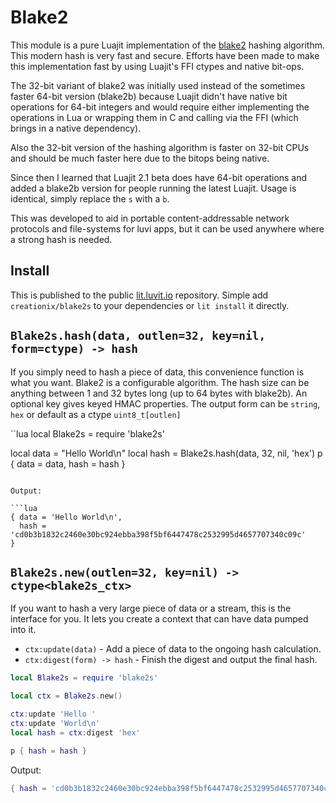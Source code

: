 # Blake2

This module is a pure Luajit implementation of the [blake2](https://blake2.net/)
hashing algorithm.  This modern hash is very fast and secure.  Efforts have been
made to make this implementation fast by using Luajit's FFI ctypes and native
bit-ops.

The 32-bit variant of blake2 was initially used instead of the sometimes faster
64-bit version (blake2b) because Luajit didn't have native bit operations for
64-bit integers and would require either implementing the operations in Lua or
wrapping them in C and calling via the FFI (which brings in a native
dependency).

Also the 32-bit version of the hashing algorithm is faster on 32-bit CPUs and
should be much faster here due to the bitops being native.

Since then I learned that Luajit 2.1 beta does have 64-bit operations and added
a blake2b version for people running the latest Luajit.  Usage is identical,
simply replace the `s` with a `b`.

This was developed to aid in portable content-addressable network protocols and
file-systems for luvi apps, but it can be used anywhere where a strong hash is
needed.

## Install

This is published to the public
[lit.luvit.io](https://luvit.io/lit.html#name:blake2s%20author:creationix)
repository.  Simple add `creationix/blake2s` to your dependencies or `lit
install` it directly.

## `Blake2s.hash(data, outlen=32, key=nil, form=ctype) -> hash`

If you simply need to hash a piece of data, this convenience function is what
you want.  Blake2 is a configurable algorithm.  The hash size can be anything
between 1 and 32 bytes long (up to 64 bytes with blake2b).  An optional key
gives keyed HMAC properties. The output form can be `string`, `hex` or default
as a ctype `uint8_t[outlen]`

``lua
local Blake2s = require 'blake2s'

local data = "Hello World\n"
local hash = Blake2s.hash(data, 32, nil, 'hex')
p {
  data = data,
  hash = hash
}
```

Output:

```lua
{ data = 'Hello World\n',
  hash = 'cd0b3b1832c2460e30bc924ebba398f5bf6447478c2532995d4657707340c09c'
}
```

## `Blake2s.new(outlen=32, key=nil) -> ctype<blake2s_ctx>`

If you want to hash a very large piece of data or a stream, this is the
interface for you.  It lets you create a context that can have data
pumped into it.

- `ctx:update(data)` - Add a piece of data to the ongoing hash calculation.
- `ctx:digest(form) -> hash` - Finish the digest and output the final hash.

```lua
local Blake2s = require 'blake2s'

local ctx = Blake2s.new()

ctx:update 'Hello '
ctx:update 'World\n'
local hash = ctx:digest 'hex'

p { hash = hash }
```

Output:

```lua
{ hash = 'cd0b3b1832c2460e30bc924ebba398f5bf6447478c2532995d4657707340c09c' }
```

